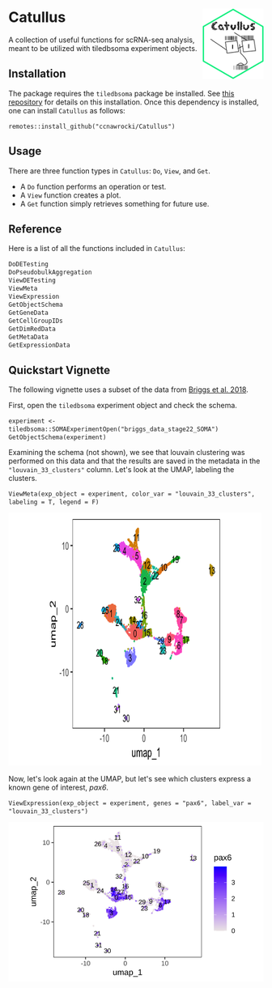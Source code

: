 # Catullus <img src='Catullus_sticker_v1.png' align="right" height="139" /></a>
A collection of useful functions for scRNA-seq analysis, meant to be utilized with tiledbsoma experiment objects.

## Installation
The package requires the `tiledbsoma` package be installed. See [this repository](https://github.com/single-cell-data/TileDB-SOMA/tree/main/apis/r) for details on this installation. Once this dependency is installed, one can install `Catullus` as follows: 
```
remotes::install_github("ccnawrocki/Catullus")
```

## Usage
There are three function types in `Catullus`: `Do`, `View`, and `Get`. 
- A `Do` function performs an operation or test.
- A `View` function creates a plot.
- A `Get` function simply retrieves something for future use.

## Reference
Here is a list of all the functions included in `Catullus`:
```
DoDETesting
DoPseudobulkAggregation
ViewDETesting
ViewMeta
ViewExpression
GetObjectSchema
GetGeneData
GetCellGroupIDs
GetDimRedData
GetMetaData
GetExpressionData
```

## Quickstart Vignette
The following vignette uses a subset of the data from [Briggs et al. 2018](https://pubmed.ncbi.nlm.nih.gov/29700227/).

First, open the `tiledbsoma` experiment object and check the schema. 
```
experiment <- tiledbsoma::SOMAExperimentOpen("briggs_data_stage22_SOMA")
GetObjectSchema(experiment)
```

Examining the schema (not shown), we see that louvain clustering was performed on this data and that the results are saved in the metadata in the `"louvain_33_clusters"` column. Let's look at the UMAP, labeling the clusters. 
```
ViewMeta(exp_object = experiment, color_var = "louvain_33_clusters", labeling = T, legend = F)
```
<img src='ViewMeta_plot_example.png' height=500 width=500/></a>

Now, let's look again at the UMAP, but let's see which clusters express a known gene of interest, *pax6*.
```
ViewExpression(exp_object = experiment, genes = "pax6", label_var = "louvain_33_clusters")
```
<img src='ViewExpression_plot_example.png'/></a>
